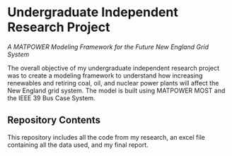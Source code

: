 # Undergraduate Independent Research Project
<i>A MATPOWER Modeling Framework for the Future New England Grid System</i>

The overall objective of my undergraduate independent research project was to create a modeling framework to understand how increasing renewables and retiring coal, oil, and nuclear power plants will affect the New England grid system.  The model is built using MATPOWER MOST and the IEEE 39 Bus Case System.

## Repository Contents
This repository includes all the code from my research, an excel file containing all the data used, and my final report. 


